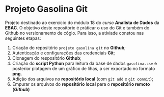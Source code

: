 # Projeto Gasolina Git

Projeto destinado ao exercício do módulo 18 do *curso* **Analista de Dados** da **EBAC**. 
O objetivo deste repositório é práticar o uso do Git e também do Github no versionamento de cógio. 
Para isso, a ativiade constou nas seguintes etapas:

1.  Criação do repositório `projeto gasolina git` no **Github**;
2.  Autenticação e configurações das credenciais **Git**;
3.  Clonagem do respositório **Github**;
4.  Criação do **script Python** para leitura da base de dados `gasolina.csv` e posterior plotagem de um gráfico de lihas, a ser exportado no formato **png**.
5.  Adição dos arquivos no **repositório local** (com `git add` e `git commit`);
6.  Empurar os arquivos do **repositório local** para o **repositório remoto (*Github*)**
